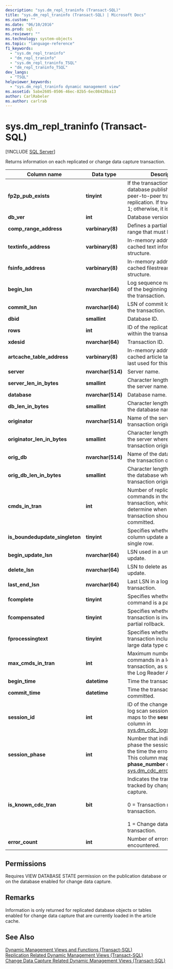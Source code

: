 ```yaml
---
description: "sys.dm_repl_traninfo (Transact-SQL)"
title: "sys.dm_repl_traninfo (Transact-SQL) | Microsoft Docs"
ms.custom: ""
ms.date: "06/10/2016"
ms.prod: sql
ms.reviewer: ""
ms.technology: system-objects
ms.topic: "language-reference"
f1_keywords: 
  - "sys.dm_repl_traninfo"
  - "dm_repl_traninfo"
  - "sys.dm_repl_traninfo_TSQL"
  - "dm_repl_traninfo_TSQL"
dev_langs: 
  - "TSQL"
helpviewer_keywords: 
  - "sys.dm_repl_traninfo dynamic management view"
ms.assetid: 5abe2605-0506-46ec-82b5-6ec08428ba13
author: CarlRabeler
ms.author: carlrab
---
```

# sys.dm_repl_traninfo (Transact-SQL)
[!INCLUDE [SQL Server](../../includes/applies-to-version/sqlserver.md)]

  Returns information on each replicated or change data capture transaction.  

|Column name|Data type|Description|  
|-----------------|---------------|-----------------|  
|**fp2p_pub_exists**|**tinyint**|If the transaction is in a database published using peer-to-peer transactional replication. If true, the value is 1; otherwise, it is 0.|  
|**db_ver**|**int**|Database version.|  
|**comp_range_address**|**varbinary(8)**|Defines a partial rollback range that must be skipped.|  
|**textinfo_address**|**varbinary(8)**|In-memory address of the cached text information structure.|  
|**fsinfo_address**|**varbinary(8)**|In-memory address of the cached filestream information structure.|  
|**begin_lsn**|**nvarchar(64)**|Log sequence number (LSN) of the beginning log record for the transaction.|  
|**commit_lsn**|**nvarchar(64)**|LSN of commit log record for the transaction.|  
|**dbid**|**smallint**|Database ID.|  
|**rows**|**int**|ID of the replicated command within the transaction.|  
|**xdesid**|**nvarchar(64)**|Transaction ID.|  
|**artcache_table_address**|**varbinary(8)**|In-memory address of the cached article table structure last used for this transaction.|  
|**server**|**nvarchar(514)**|Server name.|  
|**server_len_in_bytes**|**smallint**|Character length, in bytes, of the server name.|  
|**database**|**nvarchar(514)**|Database name.|  
|**db_len_in_bytes**|**smallint**|Character length, in bytes, of the database name.|  
|**originator**|**nvarchar(514)**|Name of the server where the transaction originated.|  
|**originator_len_in_bytes**|**smallint**|Character length, in bytes, of the server where the transaction originated.|  
|**orig_db**|**nvarchar(514)**|Name of the database where the transaction originated.|  
|**orig_db_len_in_bytes**|**smallint**|Character length, in bytes, of the database where the transaction originated.|  
|**cmds_in_tran**|**int**|Number of replicated commands in the current transaction, which is used to determine when a logical transaction should be committed.|  
|**is_boundedupdate_singleton**|**tinyint**|Specifies whether a unique column update affects only a single row.|  
|**begin_update_lsn**|**nvarchar(64)**|LSN used in a unique column update.|  
|**delete_lsn**|**nvarchar(64)**|LSN to delete as part of an update.|  
|**last_end_lsn**|**nvarchar(64)**|Last LSN in a logical transaction.|  
|**fcomplete**|**tinyint**|Specifies whether the command is a partial update.|  
|**fcompensated**|**tinyint**|Specifies whether the transaction is involved in a partial rollback.|  
|**fprocessingtext**|**tinyint**|Specifies whether the transaction includes a binary large data type column.|  
|**max_cmds_in_tran**|**int**|Maximum number of commands in a logical transaction, as specified by the Log Reader Agent.|  
|**begin_time**|**datetime**|Time the transaction began.|  
|**commit_time**|**datetime**|Time the transaction was committed.|  
|**session_id**|**int**|ID of the change data capture log scan session. This column maps to the **session_id** column in [sys.dm_cdc_logscan_sessions](../../relational-databases/system-dynamic-management-views/change-data-capture-sys-dm-cdc-log-scan-sessions.md).|  
|**session_phase**|**int**|Number that indicates the phase the session was in at the time the error occurred. This column maps to the **phase_number** column in [sys.dm_cdc_errors](../../relational-databases/system-dynamic-management-views/change-data-capture-sys-dm-cdc-errors.md).|  
|**is_known_cdc_tran**|**bit**|Indicates the transaction is tracked by change data capture.<br /><br /> 0 = Transaction replication transaction.<br /><br /> 1 = Change data capture transaction.|  
|**error_count**|**int**|Number of errors encountered.|  
  
## Permissions  
 Requires VIEW DATABASE STATE permission on the publication database or on the database enabled for change data capture.  
  
## Remarks  
 Information is only returned for replicated database objects or tables enabled for change data capture that are currently loaded in the article cache.  
  
## See Also  
 [Dynamic Management Views and Functions &#40;Transact-SQL&#41;](~/relational-databases/system-dynamic-management-views/system-dynamic-management-views.md)   
 [Replication Related Dynamic Management Views &#40;Transact-SQL&#41;](../../relational-databases/system-dynamic-management-views/replication-related-dynamic-management-views-transact-sql.md)   
 [Change Data Capture Related Dynamic Management Views &#40;Transact-SQL&#41;](https://msdn.microsoft.com/library/2a771d7d-693a-4f56-9227-02cd00e0e200)  
  
  

